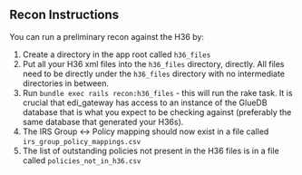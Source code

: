 ## Recon Instructions

You can run a preliminary recon against the H36 by:
1. Create a directory in the app root called `h36_files`
2. Put all your H36 xml files into the `h36_files` directory, directly.  All files need to be directly under the `h36_files` directory with no intermediate directories in between.
3. Run `bundle exec rails recon:h36_files` - this will run the rake task.  It is crucial that edi_gateway has access to an instance of the GlueDB database that is what you expect to be checking against (preferably the same database that generated your H36s).
4. The IRS Group <-> Policy mapping should now exist in a file called `irs_group_policy_mappings.csv`
5. The list of outstanding policies not present in the H36 files is in a file called `policies_not_in_h36.csv`